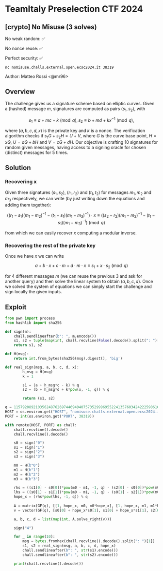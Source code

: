 # TeamItaly Preselection CTF 2024

## [crypto] No Misuse (3 solves)

No weak random: ✅

No nonce reuse: ✅

Perfect security: ✅

`nc nomisuse.challs.external.open.ecsc2024.it 38319`

Author: Matteo Rossi <@mr96>

## Overview

The challenge gives us a signature scheme based on elliptic curves. Given a (hashed) message $m$, signatures are computed as pairs $(s_1,s_2)$, with

$$
s_1 \equiv a+mc-k\pmod{q}, s_2\equiv b+md+kx^{-1} \pmod{q},
$$

where $(a,b,c,d,x)$ is the private key and $k$ is a nonce. The verification algorithm checks if $s_1G+s_2H = U+V$, where $G$ is the curve base point, $H=xG$, $U=aG+bH$ and $V=cG+dH$. Our objective is crafting 10 signatures for random given messages, having access to a signing oracle for chosen (distinct) messages for 5 times.

## Solution

### Recovering x

Given three signatures $(s_1, s_2)$, $(r_1, r_2)$ and $(t_1, t_2)$ for messages $m_1, m_2$ and $m_3$ respectively, we can write (by just writing down the equations and adding them together):

$$
((r_1-s_1)(m_1-m_2)^{-1} - (t_1-s_1)(m_1-m_3)^{-1})\cdot x \equiv ((s_2-r_2)(m_1-m_2)^{-1} - (t_1-s_1)(m_1-m_3)^{-1}) \pmod{q}
$$

from which we can easily recover $x$ computing a modular inverse.

### Recovering the rest of the private key

Once we have $x$ we can write

$$
a + b\cdot x + c\cdot m + d\cdot m\cdot x \equiv s_1+x\cdot s_2 \pmod{q}
$$

for 4 different messages $m$ (we can reuse the previous 3 and ask for another query) and then solve the linear system to obtain $(a,b,c,d)$. Once we solved the system of equations we can simply start the challenge and sign locally the given inputs.

## Exploit

```py
from pwn import process
from hashlib import sha256

def sign(m):
    chall.sendlineafter(b": ", m.encode())
    s1, s2 = tuple(map(int, chall.recvline(False).decode().split(": ")[1][1:-1].split(", ")))
    return s1, s2

def H(msg):
    return int.from_bytes(sha256(msg).digest(), 'big')

def real_sign(msg, a, b, c, d, x):
        h_msg = H(msg)
        k = 1

        s1 = (a + h_msg*c - k) % q
        s2 = (b + h_msg*d + k*pow(x, -1, q)) % q

        return (s1, s2)

q = 115792089210356248762697446949407573529996955224135760342422259061068512044369
HOST = os.environ.get("HOST", "nomisuse.challs.external.open.ecsc2024.it")
PORT = int(os.environ.get("PORT", 38319))

with remote(HOST, PORT) as chall:
    chall.recvline().decode()
    chall.recvline().decode()

    s0 = sign("0")
    s1 = sign("1")
    s2 = sign("2")
    s3 = sign("3")

    m0 = H(b"0")
    m1 = H(b"1")
    m2 = H(b"2")
    m3 = H(b"3")

    rhs = ((s1[0] - s0[0])*pow(m0 - m1, -1, q) - (s2[0] - s0[0])*pow(m0 - m2, -1, q)) % q
    lhs = ((s0[1] - s1[1])*pow(m0 - m1, -1, q) - (s0[1] - s2[1])*pow(m0 - m2, -1, q)) % q
    hope_x = (rhs*pow(lhs, -1, q)) % q
    
    A = matrix(GF(q), [[1, hope_x, m0, m0*hope_x], [1, hope_x, m1, m1*hope_x], [1, hope_x, m2, m2*hope_x], [1, hope_x, m3, m3*hope_x]])
    v = vector(GF(q), [s0[0] + hope_x*s0[1], s1[0] + hope_x*s1[1], s2[0] + hope_x*s2[1], s3[0] + hope_x*s3[1]])

    a, b, c, d = list(map(int, A.solve_right(v)))

    sign("4")

    for _ in range(10):
        msg = bytes.fromhex(chall.recvline().decode().split(": ")[1])
        s1, s2 = real_sign(msg, a, b, c, d, hope_x)
        chall.sendlineafter(b": ", str(s1).encode())
        chall.sendlineafter(b": ", str(s2).encode())

    print(chall.recvline().decode())
```
